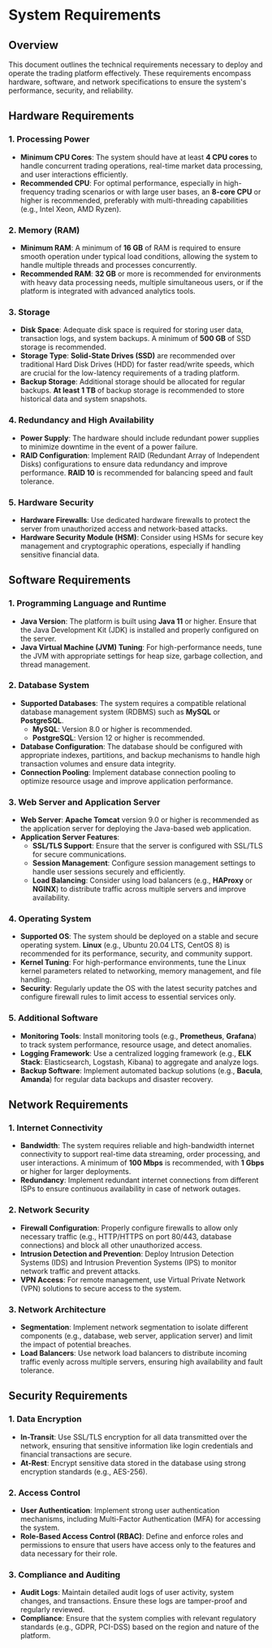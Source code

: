 # System Requirements

## Overview
This document outlines the technical requirements necessary to deploy and operate the trading platform effectively. These requirements encompass hardware, software, and network specifications to ensure the system's performance, security, and reliability.

## Hardware Requirements

### 1. Processing Power
- **Minimum CPU Cores**: The system should have at least **4 CPU cores** to handle concurrent trading operations, real-time market data processing, and user interactions efficiently.
- **Recommended CPU**: For optimal performance, especially in high-frequency trading scenarios or with large user bases, an **8-core CPU** or higher is recommended, preferably with multi-threading capabilities (e.g., Intel Xeon, AMD Ryzen).

### 2. Memory (RAM)
- **Minimum RAM**: A minimum of **16 GB** of RAM is required to ensure smooth operation under typical load conditions, allowing the system to handle multiple threads and processes concurrently.
- **Recommended RAM**: **32 GB** or more is recommended for environments with heavy data processing needs, multiple simultaneous users, or if the platform is integrated with advanced analytics tools.

### 3. Storage
- **Disk Space**: Adequate disk space is required for storing user data, transaction logs, and system backups. A minimum of **500 GB** of SSD storage is recommended.
- **Storage Type**: **Solid-State Drives (SSD)** are recommended over traditional Hard Disk Drives (HDD) for faster read/write speeds, which are crucial for the low-latency requirements of a trading platform.
- **Backup Storage**: Additional storage should be allocated for regular backups. **At least 1 TB** of backup storage is recommended to store historical data and system snapshots.

### 4. Redundancy and High Availability
- **Power Supply**: The hardware should include redundant power supplies to minimize downtime in the event of a power failure.
- **RAID Configuration**: Implement RAID (Redundant Array of Independent Disks) configurations to ensure data redundancy and improve performance. **RAID 10** is recommended for balancing speed and fault tolerance.

### 5. Hardware Security
- **Hardware Firewalls**: Use dedicated hardware firewalls to protect the server from unauthorized access and network-based attacks.
- **Hardware Security Module (HSM)**: Consider using HSMs for secure key management and cryptographic operations, especially if handling sensitive financial data.

## Software Requirements

### 1. Programming Language and Runtime
- **Java Version**: The platform is built using **Java 11** or higher. Ensure that the Java Development Kit (JDK) is installed and properly configured on the server.
- **Java Virtual Machine (JVM) Tuning**: For high-performance needs, tune the JVM with appropriate settings for heap size, garbage collection, and thread management.

### 2. Database System
- **Supported Databases**: The system requires a compatible relational database management system (RDBMS) such as **MySQL** or **PostgreSQL**.
  - **MySQL**: Version 8.0 or higher is recommended.
  - **PostgreSQL**: Version 12 or higher is recommended.
- **Database Configuration**: The database should be configured with appropriate indexes, partitions, and backup mechanisms to handle high transaction volumes and ensure data integrity.
- **Connection Pooling**: Implement database connection pooling to optimize resource usage and improve application performance.

### 3. Web Server and Application Server
- **Web Server**: **Apache Tomcat** version 9.0 or higher is recommended as the application server for deploying the Java-based web application.
- **Application Server Features**:
  - **SSL/TLS Support**: Ensure that the server is configured with SSL/TLS for secure communications.
  - **Session Management**: Configure session management settings to handle user sessions securely and efficiently.
  - **Load Balancing**: Consider using load balancers (e.g., **HAProxy** or **NGINX**) to distribute traffic across multiple servers and improve availability.

### 4. Operating System
- **Supported OS**: The system should be deployed on a stable and secure operating system. **Linux** (e.g., Ubuntu 20.04 LTS, CentOS 8) is recommended for its performance, security, and community support.
- **Kernel Tuning**: For high-performance environments, tune the Linux kernel parameters related to networking, memory management, and file handling.
- **Security**: Regularly update the OS with the latest security patches and configure firewall rules to limit access to essential services only.

### 5. Additional Software
- **Monitoring Tools**: Install monitoring tools (e.g., **Prometheus**, **Grafana**) to track system performance, resource usage, and detect anomalies.
- **Logging Framework**: Use a centralized logging framework (e.g., **ELK Stack**: Elasticsearch, Logstash, Kibana) to aggregate and analyze logs.
- **Backup Software**: Implement automated backup solutions (e.g., **Bacula**, **Amanda**) for regular data backups and disaster recovery.

## Network Requirements

### 1. Internet Connectivity
- **Bandwidth**: The system requires reliable and high-bandwidth internet connectivity to support real-time data streaming, order processing, and user interactions. A minimum of **100 Mbps** is recommended, with **1 Gbps** or higher for larger deployments.
- **Redundancy**: Implement redundant internet connections from different ISPs to ensure continuous availability in case of network outages.

### 2. Network Security
- **Firewall Configuration**: Properly configure firewalls to allow only necessary traffic (e.g., HTTP/HTTPS on port 80/443, database connections) and block all other unauthorized access.
- **Intrusion Detection and Prevention**: Deploy Intrusion Detection Systems (IDS) and Intrusion Prevention Systems (IPS) to monitor network traffic and prevent attacks.
- **VPN Access**: For remote management, use Virtual Private Network (VPN) solutions to secure access to the system.

### 3. Network Architecture
- **Segmentation**: Implement network segmentation to isolate different components (e.g., database, web server, application server) and limit the impact of potential breaches.
- **Load Balancers**: Use network load balancers to distribute incoming traffic evenly across multiple servers, ensuring high availability and fault tolerance.

## Security Requirements

### 1. Data Encryption
- **In-Transit**: Use SSL/TLS encryption for all data transmitted over the network, ensuring that sensitive information like login credentials and financial transactions are secure.
- **At-Rest**: Encrypt sensitive data stored in the database using strong encryption standards (e.g., AES-256).

### 2. Access Control
- **User Authentication**: Implement strong user authentication mechanisms, including Multi-Factor Authentication (MFA) for accessing the system.
- **Role-Based Access Control (RBAC)**: Define and enforce roles and permissions to ensure that users have access only to the features and data necessary for their role.

### 3. Compliance and Auditing
- **Audit Logs**: Maintain detailed audit logs of user activity, system changes, and transactions. Ensure these logs are tamper-proof and regularly reviewed.
- **Compliance**: Ensure that the system complies with relevant regulatory standards (e.g., GDPR, PCI-DSS) based on the region and nature of the platform.
